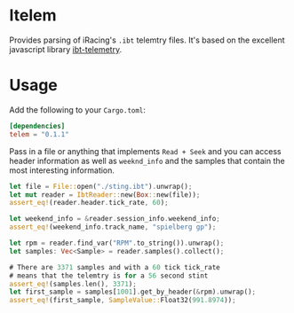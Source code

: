 # Itelem

Provides parsing of iRacing's `.ibt` telemtry files. It's based on the excellent javascript library [ibt-telemetry](https://github.com/SkippyZA/ibt-telemetry).

# Usage
Add the following to your `Cargo.toml`:
```toml
[dependencies]
telem = "0.1.1"
```
Pass in a file or anything that implements `Read + Seek` and you can access header information as well as `weeknd_info` and the samples that contain the most interesting information.
```rust
let file = File::open("./sting.ibt").unwrap();
let mut reader = IbtReader::new(Box::new(file));
assert_eq!(reader.header.tick_rate, 60);

let weekend_info = &reader.session_info.weekend_info;
assert_eq!(weekend_info.track_name, "spielberg gp");

let rpm = reader.find_var("RPM".to_string()).unwrap();
let samples: Vec<Sample> = reader.samples().collect();

# There are 3371 samples and with a 60 tick tick_rate
# means that the telemtry is for a 56 second stint
assert_eq!(samples.len(), 3371);
let first_sample = samples[1001].get_by_header(&rpm).unwrap();
assert_eq!(first_sample, SampleValue::Float32(991.8974));
```
